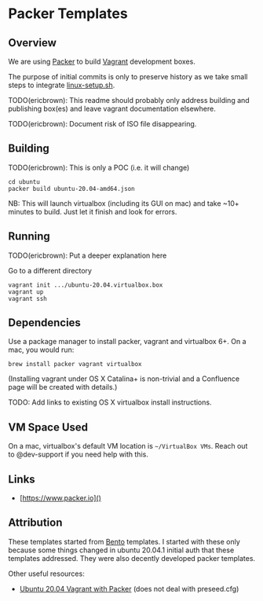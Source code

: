 # Packer Templates

## Overview

We are using [Packer](https://www.packer.io/) to build
[Vagrant](https://www.vagrantup.com/) development boxes.

The purpose of initial commits is only to preserve history as we take small 
steps to integrate [linux-setup.sh](../linux-setup.sh).

TODO(ericbrown): This readme should probably only address building and 
publishing box(es) and leave vagrant documentation elsewhere.

TODO(ericbrown): Document risk of ISO file disappearing.

## Building

TODO(ericbrown): This is only a POC (i.e. it will change)

    cd ubuntu
    packer build ubuntu-20.04-amd64.json

NB: This will launch virtualbox (including its GUI on mac) and take ~10+
minutes to build. Just let it finish and look for errors.

## Running

TODO(ericbrown): Put a deeper explanation here 

Go to a different directory

    vagrant init .../ubuntu-20.04.virtualbox.box
    vagrant up
    vagrant ssh

## Dependencies

Use a package manager to install packer, vagrant and virtualbox 6+. On a mac,
you would run:

    brew install packer vagrant virtualbox

(Installing vagrant under OS X Catalina+ is non-trivial and a Confluence page
will be created with details.)

TODO: Add links to existing OS X virtualbox install instructions.

## VM Space Used

On a mac, virtualbox's default VM location is `~/VirtualBox VMs`. Reach out
to @dev-support if you need help with this.

## Links

* [https://www.packer.io]()

## Attribution

These templates started from [Bento](https://github.com/chef/bento) templates.
I started with these only because some things changed in ubuntu 20.04.1 initial
auth that these templates addressed. They were also decently developed packer
templates.

Other useful resources:
* [Ubuntu 20.04 Vagrant with Packer](https://www.neilgrogan.com/vagrant-ubuntu-fossa/)
  (does not deal with preseed.cfg)